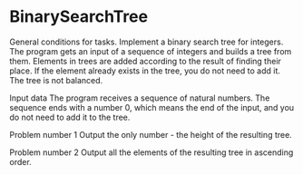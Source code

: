 # BinarySearchTree

General conditions for tasks.
Implement a binary search tree for integers. The program gets an input of a sequence of integers and builds a tree from them. Elements in trees are added according to the result of finding their place. If the element already exists in the tree, you do not need to add it. The tree is not balanced.

Input data
The program receives a sequence of natural numbers. The sequence ends with a number 0, which means the end of the input, and you do not need to add it to the tree.

Problem number 1
Output the only number - the height of the resulting tree.

Problem number 2
Output all the elements of the resulting tree in ascending order.
